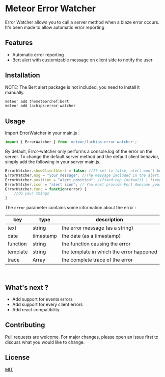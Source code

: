 # Meteor Error Watcher

Error Watcher allows you to call a server method when a blaze error occurs. It's been made to allow automatic error reporting.

## Features

 - Automatic error reporting
 - Bert alert with customizable message on client side to notify the user

## Installation

NOTE: The Bert alert package is not included, you need to install it manually.

```bash
meteor add themeteorchef:bert
meteor add lachips:error-watcher
```

## Usage

Import ErrorWatcher in your main.js :
```javascript
import { ErrorWatcher } from 'meteor/lachips:error-watcher';
```

By default, Error-watcher only performs a console.log of the error on the server. To change the default server method and the default client behavior, simply add the following in your server main.js.

```javascript
ErrorWatcher.showClientAlert = false; //If set to false, alert won't be displayed
ErrorWatcher.msg = "your message"; //The message included in the alert. Alerts won't show up if you leave it empty (default).
ErrorWatcher.position = "alert position"; //fixed-top (default) | fixed-bottom | growl-top-left | growl-top-right | growl-bottom-left | growl-bottom-right;
ErrorWatcher.icon = "alert icon"; // You must provide Font Awesome yourself, leave it blank it you don't.
ErrorWatcher.func = function(error) {
	//do your things
}
```

The ```error``` parameter contains some information about the error :

|key|type|description|
|---|----|-----------|
|text|string|the error message (as a string)|
|date|timestamp|the date (as a timestamp)|
|function|string|the function causing the error|
|template|string|the template in which the error happened|
|trace|Array|the complete trace of the error|  
</br>

## What's next ?

 - Add support for events errors
 - Add support for every client errors
 - Add react compatibility

## Contributing
Pull requests are welcome. For major changes, please open an issue first to discuss what you would like to change.

## License
[MIT](https://choosealicense.com/licenses/mit/)

